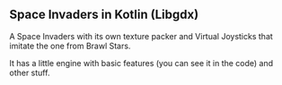 ## Space Invaders in Kotlin (Libgdx)

A Space Invaders with its own texture packer and Virtual Joysticks that imitate the one from Brawl Stars.

It has a little engine with basic features (you can see it in the code) and other stuff.

